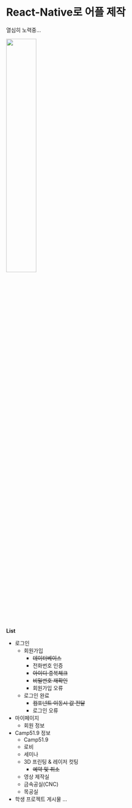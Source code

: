 # React-Native로 어플 제작

열심히 노력중...

<img src="https://user-images.githubusercontent.com/88194064/131821200-03e55883-fc5e-4873-96e3-dc4a5dc62a74.gif" width="40%">

**List**
* 로그인
  - 회원가입
    + ~~데이터베이스~~
    + 전화번호 인증
    + ~~아이디 중복체크~~
    + ~~비밀번호 재확인~~
    + 회원가입 오류
  - 로그인 완료
    + ~~컴포넌트 이동시 값 전달~~
    + 로그인 오류
* 마이페이지
  - 회원 정보
* Camp51.9 정보
  - Camp51.9
  - 로비
  - 세미나
  - 3D 프린팅 & 레이저 컷팅
    + ~~예약 및 취소~~
  - 영상 제작실
  - 금속공실(CNC)
  - 목공실
* 학생 프로젝트 게시물
    ...
